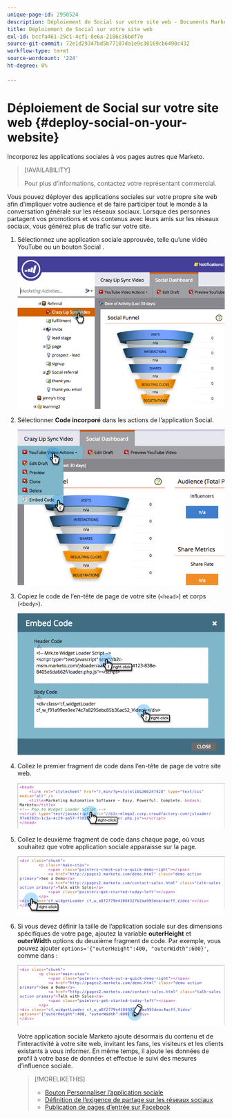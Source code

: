 ```yaml
---
unique-page-id: 2950524
description: Déploiement de Social sur votre site web - Documents Marketo - Documentation du produit
title: Déploiement de Social sur votre site web
exl-id: bccfa461-29c1-4cf1-8e6a-2186c36bdf7e
source-git-commit: 72e1d29347bd5b77107da1e9c30169cb6490c432
workflow-type: tm+mt
source-wordcount: '224'
ht-degree: 0%

---
```


# Déploiement de Social sur votre site web {#deploy-social-on-your-website}

Incorporez les applications sociales à vos pages autres que Marketo.

>[!AVAILABILITY]
>
>Pour plus d’informations, contactez votre représentant commercial.

Vous pouvez déployer des applications sociales sur votre propre site web afin d’impliquer votre audience et de faire participer tout le monde à la conversation générale sur les réseaux sociaux. Lorsque des personnes partagent vos promotions et vos contenus avec leurs amis sur les réseaux sociaux, vous générez plus de trafic sur votre site.

1. Sélectionnez une application sociale approuvée, telle qu’une vidéo YouTube ou un bouton Social .

   ![](assets/image2015-5-12-11-3a43-3a24.png)

1. Sélectionner **Code incorporé** dans les actions de l’application Social.

   ![](assets/image2015-5-12-12-3a59-3a46.png)

1. Copiez le code de l’en-tête de page de votre site (`<head>`) et corps (`<body>`).

   ![](assets/image2015-5-12-13-3a3-3a34.png)

1. Collez le premier fragment de code dans l’en-tête de page de votre site web.

   ![](assets/socialonsite-embedhead.png)

1. Collez le deuxième fragment de code dans chaque page, où vous souhaitez que votre application sociale apparaisse sur la page.

   ![](assets/socialonsite-embedwidget.png)

1. Si vous devez définir la taille de l’application sociale sur des dimensions spécifiques de votre page, ajoutez la variable **outerHeight** et **outerWidth** options du deuxième fragment de code. Par exemple, vous pouvez ajouter `options='{"outerHeight":400, "outerWidth":600}'`, comme dans :

   ![](assets/socialonsite-resizewidget2.png)

   Votre application sociale Marketo ajoute désormais du contenu et de l’interactivité à votre site web, invitant les fans, les visiteurs et les clients existants à vous informer. En même temps, il ajoute les données de profil à votre base de données et effectue le suivi des mesures d’influence sociale.

   >[!MORELIKETHIS]
   >
   >* [Bouton Personnaliser l’application sociale](/help/marketo/product-docs/demand-generation/social/configuring-social-actions/customize-social-app-button.md)
   >* [Définition de l’exigence de partage sur les réseaux sociaux](/help/marketo/product-docs/demand-generation/social/social-functions/set-social-share-requirement.md)
   >* [Publication de pages d’entrée sur Facebook](/help/marketo/product-docs/demand-generation/facebook/publish-landing-pages-to-facebook.md)

